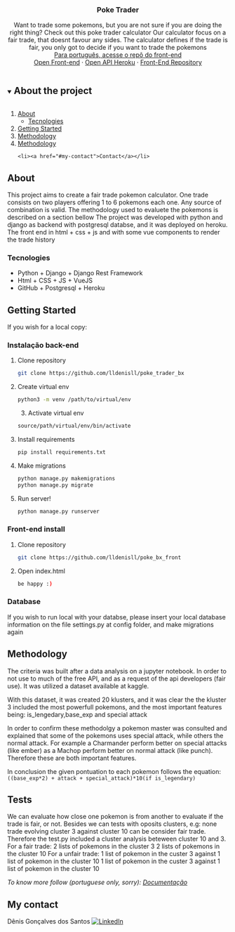<h3 align="center">Poke Trader</h3>

  <p align="center">
    Want to trade some pokemons, but you are not sure if you are doing the right thing? Check out this poke trader calculator
    Our calculator focus on a fair trade, that doesnt favour any sides.
    The calculator defines if the trade is fair, you only got to decide if you want to trade the pokemons
    <br />
     <a href="https://github.com/lldenisll/poke_bx_front" targe="blank">Para português, acesse o repô do front-end</a>
    <br />
    <a href="https://lldenisll.github.io/poke_bx_front/index.html" targe="blank">Open Front-end</a>
    ·
    <a href="https://calm-inlet-80092.herokuapp.com/core/" targe="blank">Open API Heroku</a>
    ·
    <a href="https://github.com/lldenisll/poke_bx_front" targe="blank">Front-End Repository</a>
  </p>
</p>



<!-- TABLE OF CONTENTS -->
<details open="open">
  <summary><h2 style="display: inline-block">About the project</h2></summary>
  <ol>
    <li>
      <a href="#about">About</a>
      <ul>
        <li><a href="#tecnologies">Tecnologies</a></li>
      </ul>
    </li>
    <li>
      <a href="#getting-started">Getting Started</a>
    </li>
    <li><a href="#methodology">Methodology</a></li>
    <li><a href="#tests">Methodology</a></li>

    <li><a href="#my-contact">Contact</a></li>
  </ol>
</details>



<!-- ABOUT THE PROJECT -->
## About
This project aims to create a fair trade pokemon calculator. One trade consists on two players offering 1 to 6 pokemons each one.
Any source of combination is valid.
The methodology used to evaluete the pokemons is described on a section bellow
The project was developed with python and django as backend with postgresql databse, and it was deployed on heroku.
The front end in html + css + js and with some vue components to render the trade history

### Tecnologies

* []() Python + Django + Django Rest Framework
* []() Html + CSS + JS + VueJS
* []() GitHub + Postgresql + Heroku



<!-- GETTING STARTED -->
## Getting Started

If you wish for a local copy:

### Instalação back-end

1. Clone repository
   ```sh
   git clone https://github.com/lldenisll/poke_trader_bx
   ```
2. Create virtual env
   ```sh
   python3 -m venv /path/to/virtual/env
   ```
   3. Activate virtual env
   ```sh
   source/path/virtual/env/bin/activate
   ```
3. Install requirements
   ```sh
   pip install requirements.txt
   ```
3. Make migrations
   ```sh
   python manage.py makemigrations
   python manage.py migrate
   ```
3. Run server!
   ```sh
   python manage.py runserver
   ```
### Front-end install

1. Clone repository
   ```sh
   git clone https://github.com/lldenisll/poke_bx_front
   ```
2. Open index.html
   ```sh
   be happy :)
   ```
### Database
If you wish to run local with your databse, please insert your local database information on the file settings.py at config folder, and make migrations again

## Methodology
The criteria was built after a data analysis on a jupyter notebook.
In order to not use to much of the free API, and as a request of the api developers (fair use). It was utilized a dataset available at kaggle.

With this dataset, it was created 20 klusters, and it was clear the the kluster 3 included the most powerfull pokemons, and the most important features being: is_lengedary,base_exp and special attack

In order to confirm these methodolgy a pokemon master was consulted and explained that some of the pokemons uses special attack, while others the normal attack. For example a Charmander perform better on special attacks (like ember) as a Machop perform better on normal attack (like punch). Therefore these are both important features.

In conclusion the given pontuation to each pokemon follows the equation:
`((base_exp*2) + attack + special_attack)*10(if is_legendary)`
## Tests

We can evaluate how close one pokemon is from another to evaluate if the trade is fair, or not. Besides we can tests with oposits clusters, e.g: none trade evolving cluster 3 against cluster 10 can be consider fair trade. Therefore the test.py included a cluster analysis beteween cluster 10 and 3.
For a fair trade: 
2 lists of pokemons in the cluster 3 
2 lists of pokemons in the cluster 10
For a unfair trade:
1 list of pokemon in the custer 3 against 1 list of pokemon in the cluster 10
1 list of pokemon in the custer 3 against 1 list of pokemon in the cluster 10

_To know more follow (portuguese only, sorry): [Documentação](https://lldenisll.github.io/poke_bx_front/metodologia.html)_


## My contact

Dênis Gonçalves dos Santos 
[![LinkedIn][linkedin-shield]][linkedin-url]



[linkedin-shield]: https://img.shields.io/badge/-LinkedIn-black.svg?style=for-the-badge&logo=linkedin&colorB=555
[linkedin-url]: https://www.linkedin.com/in/denis142/
